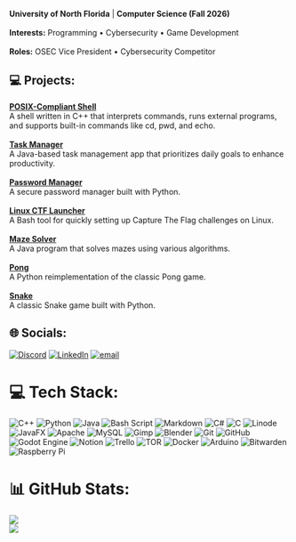 **University of North Florida** | **Computer Science (Fall 2026)**  
<br>**Interests:** Programming • Cybersecurity • Game Development  
<br>**Roles:** OSEC Vice President • Cybersecurity Competitor

## 💻 Projects:  
**[POSIX-Compliant Shell](https://github.com/EdgarQuinones/shell-cpp)**  <br>A shell written in C++ that interprets commands, runs external programs, and supports built-in commands like cd, pwd, and echo.  <br><br>**[Task Manager](https://github.com/EdgarQuinones/Evolved-Time)**  <br>A Java-based task management app that prioritizes daily goals to enhance productivity.  <br><br>**[Password Manager](https://github.com/EdgarQuinones/Password-Manager)**  <br>A secure password manager built with Python.  <br><br>**[Linux CTF Launcher](https://github.com/EdgarQuinones/Linux-CTF-Launcher)**  <br>A Bash tool for quickly setting up Capture The Flag challenges on Linux.  <br><br>**[Maze Solver](https://github.com/EdgarQuinones/Maze-Solver)**  <br>A Java program that solves mazes using various algorithms.  <br><br>**[Pong](https://github.com/EdgarQuinones/Pong)**  <br>A Python reimplementation of the classic Pong game.  <br><br>**[Snake](https://github.com/EdgarQuinones/Snake)**  <br>A classic Snake game built with Python.  


## 🌐 Socials:
[![Discord](https://img.shields.io/badge/Discord-%237289DA.svg?logo=discord&logoColor=white)](https://discord.gg/aMqTftn) [![LinkedIn](https://img.shields.io/badge/LinkedIn-%230077B5.svg?logo=linkedin&logoColor=white)](https://linkedin.com/in/edgarquinones) [![email](https://img.shields.io/badge/Email-D14836?logo=gmail&logoColor=white)](mailto:quinones_edgar@proton.me) 

# 💻 Tech Stack:
![C++](https://img.shields.io/badge/c++-%2300599C.svg?style=for-the-badge&logo=c%2B%2B&logoColor=white) ![Python](https://img.shields.io/badge/python-3670A0?style=for-the-badge&logo=python&logoColor=ffdd54) ![Java](https://img.shields.io/badge/java-%23ED8B00.svg?style=for-the-badge&logo=openjdk&logoColor=white) ![Bash Script](https://img.shields.io/badge/bash_script-%23121011.svg?style=for-the-badge&logo=gnu-bash&logoColor=white) ![Markdown](https://img.shields.io/badge/markdown-%23000000.svg?style=for-the-badge&logo=markdown&logoColor=white) ![C#](https://img.shields.io/badge/c%23-%23239120.svg?style=for-the-badge&logo=csharp&logoColor=white) ![C](https://img.shields.io/badge/c-%2300599C.svg?style=for-the-badge&logo=c&logoColor=white) ![Linode](https://img.shields.io/badge/linode-00A95C?style=for-the-badge&logo=linode&logoColor=white) ![JavaFX](https://img.shields.io/badge/javafx-%23FF0000.svg?style=for-the-badge&logo=javafx&logoColor=white) ![Apache](https://img.shields.io/badge/apache-%23D42029.svg?style=for-the-badge&logo=apache&logoColor=white) ![MySQL](https://img.shields.io/badge/mysql-4479A1.svg?style=for-the-badge&logo=mysql&logoColor=white) ![Gimp](https://img.shields.io/badge/Gimp-657D8B?style=for-the-badge&logo=gimp&logoColor=FFFFFF) ![Blender](https://img.shields.io/badge/blender-%23F5792A.svg?style=for-the-badge&logo=blender&logoColor=white) ![Git](https://img.shields.io/badge/git-%23F05033.svg?style=for-the-badge&logo=git&logoColor=white) ![GitHub](https://img.shields.io/badge/github-%23121011.svg?style=for-the-badge&logo=github&logoColor=white) ![Godot Engine](https://img.shields.io/badge/GODOT-%23FFFFFF.svg?style=for-the-badge&logo=godot-engine) ![Notion](https://img.shields.io/badge/Notion-%23000000.svg?style=for-the-badge&logo=notion&logoColor=white) ![Trello](https://img.shields.io/badge/Trello-%23026AA7.svg?style=for-the-badge&logo=Trello&logoColor=white) ![TOR](https://img.shields.io/badge/tor-%237E4798.svg?style=for-the-badge&logo=tor-project&logoColor=white) ![Docker](https://img.shields.io/badge/docker-%230db7ed.svg?style=for-the-badge&logo=docker&logoColor=white) ![Arduino](https://img.shields.io/badge/-Arduino-00979D?style=for-the-badge&logo=Arduino&logoColor=white) ![Bitwarden](https://img.shields.io/badge/bitwarden-%23175DDC.svg?style=for-the-badge&logo=bitwarden&logoColor=white) ![Raspberry Pi](https://img.shields.io/badge/-Raspberry_Pi-C51A4A?style=for-the-badge&logo=Raspberry-Pi) 
# 📊 GitHub Stats:
<!-- ![](https://github-readme-stats.vercel.app/api?username=edgarquinones&theme=dark&hide_border=true&include_all_commits=true&count_private=true)<br/> -->
![](https://github-readme-streak-stats.herokuapp.com/?user=edgarquinones&theme=dark&hide_border=true)<br/>
![](https://github-readme-stats.vercel.app/api/top-langs/?username=edgarquinones&theme=dark&hide_border=true&include_all_commits=true&count_private=true&layout=compact)

<!-- Proudly created with GPRM ( https://gprm.itsvg.in ) -->
